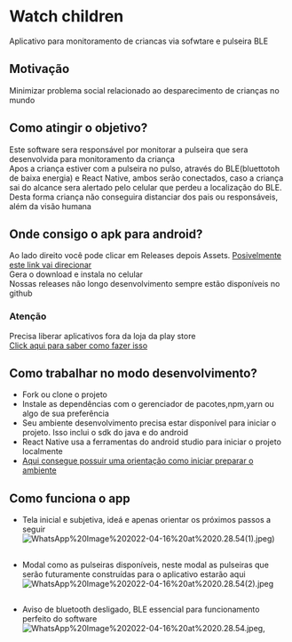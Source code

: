 # Watch children
Aplicativo para monitoramento de criancas via sofwtare e pulseira BLE

## Motivação
Minimizar problema social relacionado ao desparecimento de crianças no mundo 

## Como atingir o objetivo?
Este software sera responsável por monitorar a pulseira que sera desenvolvida para monitoramento da criança</br>
Apos a criança estiver com a pulseira no pulso, através do BLE(bluettotoh de baixa energia) e React Native, ambos serão conectados, caso a criança sai do alcance sera alertado pelo celular que perdeu a localização do BLE. Desta forma criança não conseguira distanciar dos pais ou responsáveis, além da visão humana

## Onde consigo o apk para android?
Ao lado direito você pode clicar em Releases depois Assets.
 [Posivelmente este link vai direcionar](https://github.com/kenjimaeda54/watch_childrenV2-React-Native/releases)</br>
Gera o download e instala no celular</br>
Nossas releases não longo desenvolvimento sempre estão disponíveis no github


### Atenção
Precisa liberar  aplicativos fora da loja da play store </br>
[Click aqui para saber como fazer isso](https://www.cnet.com/tech/mobile/how-to-install-apps-outside-of-google-play/)

##
## Como trabalhar no modo desenvolvimento?
- Fork ou clone o projeto 
- Instale as dependências com o gerenciador de pacotes,npm,yarn ou algo de sua preferência 
- Seu ambiente desenvolvimento precisa estar disponível para iniciar o projeto. Isso inclui o sdk do java e do android 
-  React Native usa a ferramentas do android studio para iniciar o projeto localmente
- [Aqui consegue possuir uma orientação como iniciar preparar o ambiente](https://reactnative.dev/docs/environment-setup)


##
## Como funciona o app
- Tela inicial e subjetiva, ideá e apenas orientar os próximos passos a seguir
 ![WhatsApp%20Image%202022-04-16%20at%2020.28.54(1).jpeg)](https://github.com/kenjimaeda54/watch_childrenV2-React-Native/blob/develop/github_assets/WhatsApp%20Image%202022-04-16%20at%2020.28.54(1).jpeg)
##
- Modal como as pulseiras  disponíveis, neste modal as pulseiras que serão futuramente construídas para o aplicativo estarão  aqui
![WhatsApp%20Image%202022-04-16%20at%2020.28.54(2).jpeg](https://github.com/kenjimaeda54/watch_childrenV2-React-Native/blob/develop/github_assets/WhatsApp%20Image%202022-04-16%20at%2020.28.54(2).jpeg)
##
- Aviso de bluetooth desligado, BLE essencial para funcionamento perfeito do software
 ![WhatsApp%20Image%202022-04-16%20at%2020.28.54.jpeg](https://github.com/kenjimaeda54/watch_childrenV2-React-Native/blob/develop/github_assets/WhatsApp%20Image%202022-04-16%20at%2020.28.54.jpeg),
 
